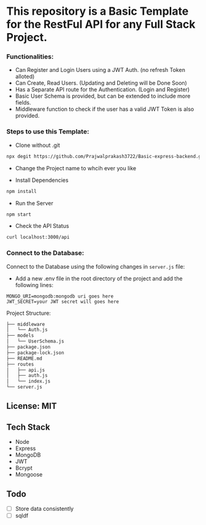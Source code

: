 # This repository is a Basic Template for the RestFul API for any Full Stack Project.

### Functionalities:

- Can Register and Login Users using a JWT Auth. (no refresh Token alloted)
- Can Create, Read Users. (Updating and Deleting will be Done Soon)
- Has a Separate API route for the Authentication. (Login and Register)
- Basic User Schema is provided, but can be extended to include more fields.
- Middleware function to check if the user has a valid JWT Token is also provided.

### Steps to use this Template:

- Clone without .git

```bash
npx degit https://github.com/Prajwalprakash3722/Basic-express-backend.git your_project_name
```

- Change the Project name to whcih ever you like

- Install Dependencies

```bash
npm install
```

- Run the Server

```bash
npm start
```

- Check the API Status

```bash
curl localhost:3000/api
```

### Connect to the Database:

Connect to the Database using the following changes in `server.js` file:

- Add a new .env file in the root directory of the project and add the following lines:

```env
MONGO_URI=mongodb:mongodb uri goes here
JWT_SECRET=your JWT secret will goes here

```

Project Structure:

```bash
├── middleware
│   └── Auth.js
├── models
│   └── UserSchema.js
├── package.json
├── package-lock.json
├── README.md
├── routes
│   ├── api.js
│   ├── auth.js
│   └── index.js
└── server.js
```

## License: MIT

## Tech Stack

- Node
- Express
- MongoDB
- JWT
- Bcrypt
- Mongoose

## Todo

- [ ] Store data consistently
- [ ] sqldf